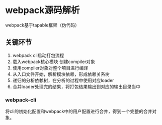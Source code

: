 # webpack源码解析

webpack基于tapable框架（伪代码）

## 关键环节

1. webpack cli启动打包流程
2. 载入webpack核心模块 创建compiler对象
3. 使用compiler对象对整个项目进行编译
4. 从入口文件开始，解析模块依赖，形成依赖关系树
5. 递归的分析依赖树，在分析的过程中使用对应loader
6. 合并loader处理完的结果，将打包结果输出到对应的输出目录当中

### webpack-cli

将cli的初始化配置和webpack中的用户配置进行合并，得到一个完整的合并对象。

```node

```

